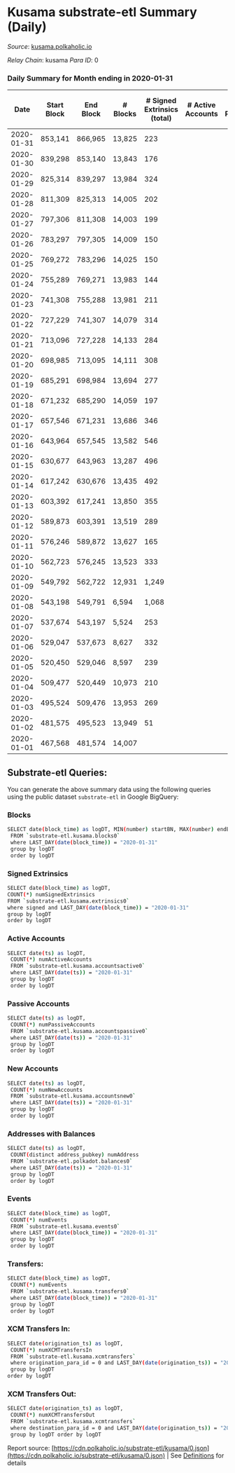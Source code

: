 # Kusama substrate-etl Summary (Daily)

_Source_: [kusama.polkaholic.io](https://kusama.polkaholic.io)

*Relay Chain*: kusama
*Para ID*: 0



### Daily Summary for Month ending in 2020-01-31


| Date | Start Block | End Block | # Blocks | # Signed Extrinsics (total) | # Active Accounts | # Passive | # New | # Addresses with Balances | # Events | # Transfers | # XCM Transfers In | # XCM Transfers Out | Issues | 
| ---- | ----------- | --------- | -------- | --------------------------- | ----------------- | --------- | ----- | ------------------------- | -------- | ----------- | ------------------ | ------------------- | ------ |
| 2020-01-31 | 853,141 | 866,965 | 13,825 | 223 |  |  |  |  | 42,929 | 73 ($12,758,873.89) |   |   |  |
| 2020-01-30 | 839,298 | 853,140 | 13,843 | 176 |  |  |  |  | 43,116 | 60 ($328,890.72) |   |   |  |
| 2020-01-29 | 825,314 | 839,297 | 13,984 | 324 |  |  |  |  | 43,982 | 149 ($1,649,870.14) |   |   |  |
| 2020-01-28 | 811,309 | 825,313 | 14,005 | 202 |  |  |  |  | 43,540 | 51 ($7,176,190.80) |   |   |  |
| 2020-01-27 | 797,306 | 811,308 | 14,003 | 199 |  |  |  |  | 43,533 | 70 ($19,667,777.94) |   |   |  |
| 2020-01-26 | 783,297 | 797,305 | 14,009 | 150 |  |  |  |  | 43,577 | 55 ($19,139,084.79) |   |   |  |
| 2020-01-25 | 769,272 | 783,296 | 14,025 | 150 |  |  |  |  | 43,519 | 50 ($874,469.00) |   |   |  |
| 2020-01-24 | 755,289 | 769,271 | 13,983 | 144 |  |  |  |  | 43,376 | 49 ($15,785,558.07) |   |   |  |
| 2020-01-23 | 741,308 | 755,288 | 13,981 | 211 |  |  |  |  | 43,477 | 60 ($49,692,558.49) |   |   |  |
| 2020-01-22 | 727,229 | 741,307 | 14,079 | 314 |  |  |  |  | 44,205 | 116 ($41,786,488.48) |   |   |  |
| 2020-01-21 | 713,096 | 727,228 | 14,133 | 284 |  |  |  |  | 44,159 | 86 ($10,148,924.60) |   |   |  |
| 2020-01-20 | 698,985 | 713,095 | 14,111 | 308 |  |  |  |  | 44,109 | 90 ($65,915,754.72) |   |   |  |
| 2020-01-19 | 685,291 | 698,984 | 13,694 | 277 |  |  |  |  | 42,023 | 53 ($21,171,198.95) |   |   |  |
| 2020-01-18 | 671,232 | 685,290 | 14,059 | 197 |  |  |  |  | 43,441 | 42 ($1,999,888.90) |   |   |  |
| 2020-01-17 | 657,546 | 671,231 | 13,686 | 346 |  |  |  |  | 42,245 | 111 ($16,705,474.76) |   |   |  |
| 2020-01-16 | 643,964 | 657,545 | 13,582 | 546 |  |  |  |  | 42,844 | 115 ($8,079,032.31) |   |   |  |
| 2020-01-15 | 630,677 | 643,963 | 13,287 | 496 |  |  |  |  | 41,677 | 138 ($43,517,037.31) |   |   |  |
| 2020-01-14 | 617,242 | 630,676 | 13,435 | 492 |  |  |  |  | 41,468 | 105 ($67,946,464.51) |   |   |  |
| 2020-01-13 | 603,392 | 617,241 | 13,850 | 355 |  |  |  |  | 42,315 | 82 ($15,145,882.49) |   |   |  |
| 2020-01-12 | 589,873 | 603,391 | 13,519 | 289 |  |  |  |  | 29,896 | 31 ($501,776.00) |   |   |  |
| 2020-01-11 | 576,246 | 589,872 | 13,627 | 165 |  |  |  |  | 29,533 | 12 ($1,826,934.69) |   |   |  |
| 2020-01-10 | 562,723 | 576,245 | 13,523 | 333 |  |  |  |  | 30,688 | 82 ($6,848,685.95) |   |   |  |
| 2020-01-09 | 549,792 | 562,722 | 12,931 | 1,249 |  |  |  |  | 34,198 | 215 ($7,401,841.10) |   |   |  |
| 2020-01-08 | 543,198 | 549,791 | 6,594 | 1,068 |  |  |  |  | 17,142 | 70 ($2,651,519.06) |   |   |  |
| 2020-01-07 | 537,674 | 543,197 | 5,524 | 253 |  |  |  |  | 12,155 | 14 ($1,703.62) |   |   |  |
| 2020-01-06 | 529,047 | 537,673 | 8,627 | 332 |  |  |  |  | 22,115 | 47 ($1,331,395.05) |   |   |  |
| 2020-01-05 | 520,450 | 529,046 | 8,597 | 239 |  |  |  |  | 25,049 | 31 ($17,649,710.17) |   |   |  |
| 2020-01-04 | 509,477 | 520,449 | 10,973 | 210 |  |  |  |  | 32,686 | 20 ($109,037.28) |   |   |  |
| 2020-01-03 | 495,524 | 509,476 | 13,953 | 269 |  |  |  |  | 42,818 | 76 ($23,223,286.98) |   |   |  |
| 2020-01-02 | 481,575 | 495,523 | 13,949 | 51 |  |  |  |  | 41,986 | 11 ($7,675.32) |   |   |  |
| 2020-01-01 | 467,568 | 481,574 | 14,007 |  |  |  |  |  | 41,998 |   |   |   |  |

## Substrate-etl Queries:
You can generate the above summary data using the following queries using the public dataset `substrate-etl` in Google BigQuery:

### Blocks
```bash
SELECT date(block_time) as logDT, MIN(number) startBN, MAX(number) endBN, COUNT(*) numBlocks 
 FROM `substrate-etl.kusama.blocks0`  
 where LAST_DAY(date(block_time)) = "2020-01-31" 
 group by logDT 
 order by logDT
```

### Signed Extrinsics
```bash
SELECT date(block_time) as logDT, 
COUNT(*) numSignedExtrinsics 
FROM `substrate-etl.kusama.extrinsics0`  
where signed and LAST_DAY(date(block_time)) = "2020-01-31" 
group by logDT 
order by logDT
```

### Active Accounts
```bash
SELECT date(ts) as logDT, 
 COUNT(*) numActiveAccounts 
 FROM `substrate-etl.kusama.accountsactive0` 
 where LAST_DAY(date(ts)) = "2020-01-31" 
 group by logDT 
 order by logDT
```

### Passive Accounts
```bash
SELECT date(ts) as logDT, 
 COUNT(*) numPassiveAccounts 
 FROM `substrate-etl.kusama.accountspassive0` 
 where LAST_DAY(date(ts)) = "2020-01-31" 
 group by logDT 
 order by logDT
```

### New Accounts
```bash
SELECT date(ts) as logDT, 
 COUNT(*) numNewAccounts 
 FROM `substrate-etl.kusama.accountsnew0` 
 where LAST_DAY(date(ts)) = "2020-01-31" 
 group by logDT
 order by logDT
```

### Addresses with Balances
```bash
SELECT date(ts) as logDT,
 COUNT(distinct address_pubkey) numAddress 
 FROM `substrate-etl.polkadot.balances0` 
 where LAST_DAY(date(ts)) = "2020-01-31" 
 group by logDT 
 order by logDT
```

### Events
```bash
SELECT date(block_time) as logDT, 
 COUNT(*) numEvents 
 FROM `substrate-etl.kusama.events0` 
 where LAST_DAY(date(block_time)) = "2020-01-31" 
 group by logDT 
 order by logDT
```

### Transfers:
```bash
SELECT date(block_time) as logDT, 
 COUNT(*) numEvents 
 FROM `substrate-etl.kusama.transfers0` 
 where LAST_DAY(date(block_time)) = "2020-01-31" 
 group by logDT 
 order by logDT
```

### XCM Transfers In:
```bash
SELECT date(origination_ts) as logDT, 
 COUNT(*) numXCMTransfersIn 
 FROM `substrate-etl.kusama.xcmtransfers` 
 where origination_para_id = 0 and LAST_DAY(date(origination_ts)) = "2020-01-31" 
 group by logDT 
order by logDT
```

### XCM Transfers Out:
```bash
SELECT date(origination_ts) as logDT, 
 COUNT(*) numXCMTransfersOut 
 FROM `substrate-etl.kusama.xcmtransfers` 
 where destination_para_id = 0 and LAST_DAY(date(origination_ts)) = "2020-01-31" 
 group by logDT order by logDT
```


Report source: [https://cdn.polkaholic.io/substrate-etl/kusama/0.json](https://cdn.polkaholic.io/substrate-etl/kusama/0.json) | See [Definitions](/DEFINITIONS.md) for details
